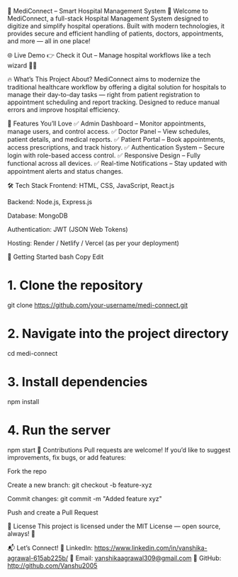 🏥 MediConnect – Smart Hospital Management System 🚀
Welcome to MediConnect, a full-stack Hospital Management System designed to digitize and simplify hospital operations. Built with modern technologies, it provides secure and efficient handling of patients, doctors, appointments, and more — all in one place!

🌐 Live Demo
👉 Check it Out – Manage hospital workflows like a tech wizard 🧙‍♂️

🔥 What’s This Project About?
MediConnect aims to modernize the traditional healthcare workflow by offering a digital solution for hospitals to manage their day-to-day tasks — right from patient registration to appointment scheduling and report tracking. Designed to reduce manual errors and improve hospital efficiency.

🎯 Features You’ll Love
✅ Admin Dashboard – Monitor appointments, manage users, and control access.
✅ Doctor Panel – View schedules, patient details, and medical reports.
✅ Patient Portal – Book appointments, access prescriptions, and track history.
✅ Authentication System – Secure login with role-based access control.
✅ Responsive Design – Fully functional across all devices.
✅ Real-time Notifications – Stay updated with appointment alerts and status changes.

🛠 Tech Stack
Frontend: HTML, CSS, JavaScript, React.js

Backend: Node.js, Express.js

Database: MongoDB

Authentication: JWT (JSON Web Tokens)

Hosting: Render / Netlify / Vercel (as per your deployment)

🚀 Getting Started
bash
Copy
Edit
# 1. Clone the repository
git clone https://github.com/your-username/medi-connect.git

# 2. Navigate into the project directory
cd medi-connect

# 3. Install dependencies
npm install

# 4. Run the server
npm start
🤝 Contributions
Pull requests are welcome! If you’d like to suggest improvements, fix bugs, or add features:

Fork the repo

Create a new branch: git checkout -b feature-xyz

Commit changes: git commit -m "Added feature xyz"

Push and create a Pull Request

📄 License
This project is licensed under the MIT License — open source, always! 🙌

📬 Let’s Connect!
💼 LinkedIn: https://www.linkedin.com/in/vanshika-agrawal-615ab225b/
📧 Email: vanshikaagrawal309@gmail.com
🐙 GitHub: http://github.com/Vanshu2005
